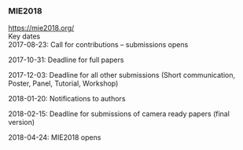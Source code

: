 ### MIE2018


https://mie2018.org/     
Key dates     
2017-08-23: Call for contributions – submissions opens    

2017-10-31: Deadline for full papers    

2017-12-03: Deadline for all other submissions (Short communication, Poster, Panel, Tutorial, Workshop)    

2018-01-20: Notifications to authors    

2018-02-15: Deadline for submissions of camera ready papers (final version)    

2018-04-24: MIE2018 opens    

